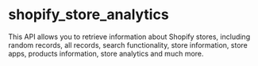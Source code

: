 # shopify_store_analytics
This API allows you to retrieve information about Shopify stores, including random records, all records, search functionality, store information, store apps, products information, store analytics and much more.
